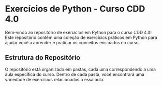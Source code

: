 # Exercícios de Python - Curso CDD 4.0

Bem-vindo ao repositório de exercícios em Python para o curso CDD 4.0! Este repositório contém uma coleção de exercícios práticos em Python para ajudar você a aprender e praticar os conceitos ensinados no curso.

## Estrutura do Repositório

O repositório está organizado em pastas, cada uma correspondendo a uma aula específica do curso. Dentro de cada pasta, você encontrará uma variedade de exercícios relacionados a essa aula.

